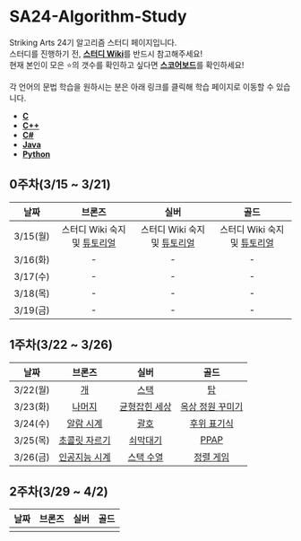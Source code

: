 # SA24-Algorithm-Study
Striking Arts 24기 알고리즘 스터디 페이지입니다.  
스터디를 진행하기 전, [**스터디 Wiki**](https://github.com/Hamsik2rang/SA24-Algorithm-Study/wiki)를 반드시 참고해주세요!  
현재 본인이 모은 :star:의 갯수를 확인하고 싶다면 [**스코어보드**](https://github.com/Hamsik2rang/SA24-Algorithm-Study/wiki/%EC%8A%A4%EC%BD%94%EC%96%B4%EB%B3%B4%EB%93%9C)를 확인하세요!

각 언어의 문법 학습을 원하시는 분은 아래 링크를 클릭해 학습 페이지로 이동할 수 있습니다.

*   [**C**](https://github.com/Hamsik2rang/SA24-Algorithm-Study/tree/main/Language_Study/C)
*   [**C++**](https://github.com/Hamsik2rang/SA24-Algorithm-Study/tree/main/Language_Study/C%2B%2B)
*   [**C#**](https://github.com/Hamsik2rang/SA24-Algorithm-Study/tree/main/Language_Study/C%23)
*   [**Java**](https://github.com/Hamsik2rang/SA24-Algorithm-Study/tree/main/Language_Study/JAVA)
*   [**Python**](https://github.com/Hamsik2rang/SA24-Algorithm-Study/tree/main/Language_Study/Python)



## 0주차(3/15 ~ 3/21)

|   날짜   |                            브론즈                            |                             실버                             |                             골드                             |
| :------: | :----------------------------------------------------------: | :----------------------------------------------------------: | :----------------------------------------------------------: |
| 3/15(월) | 스터디 Wiki 숙지 및 [튜토리얼](https://github.com/Hamsik2rang/SA24-Algorithm-Study/wiki/%EB%AC%B8%EC%A0%9C-%ED%92%80%EC%9D%B4%EC%99%80-%EC%B1%84%EC%A0%90-%EB%B0%A9%EB%B2%95) | 스터디 Wiki 숙지 및 [튜토리얼](https://github.com/Hamsik2rang/SA24-Algorithm-Study/wiki/%EB%AC%B8%EC%A0%9C-%ED%92%80%EC%9D%B4%EC%99%80-%EC%B1%84%EC%A0%90-%EB%B0%A9%EB%B2%95) | 스터디 Wiki 숙지 및 [튜토리얼](https://github.com/Hamsik2rang/SA24-Algorithm-Study/wiki/%EB%AC%B8%EC%A0%9C-%ED%92%80%EC%9D%B4%EC%99%80-%EC%B1%84%EC%A0%90-%EB%B0%A9%EB%B2%95) |
| 3/16(화) |                              -                               |                              -                               |                              -                               |
| 3/17(수) |                              -                               |                              -                               |                              -                               |
| 3/18(목) |                              -                               |                              -                               |                              -                               |
| 3/19(금) |                              -                               |                              -                               |                              -                               |

## 1주차(3/22 ~ 3/26)

|   날짜   |                      브론즈                       |                       실버                        |                         골드                         |
| :------: | :-----------------------------------------------: | :-----------------------------------------------: | :--------------------------------------------------: |
| 3/22(월) |      [개](https://acmicpc.net/problem/10172)      |     [스택](https://acmicpc.net/problem/10828)     |        [탑](https://acmicpc.net/problem/2493)        |
| 3/23(화) |    [나머지](https://acmicpc.net/problem/10430)    | [균형잡힌 세상](https://acmicpc.net/problem/4949) | [옥상 정원 꾸미기](https://acmicpc.net/problem/6198) |
| 3/24(수) |   [알람 시계](https://acmicpc.net/problem/2884)   |     [괄호](https://acmicpc.net/problem/9012)      |   [후위 표기식](https://acmicpc.net/problem/1918)    |
| 3/25(목) | [초콜릿 자르기](https://acmicpc.net/problem/2163) |   [쇠막대기](https://acmicpc.net/problem/10799)   |      [PPAP](https://acmicpc.net/problem/16120)       |
| 3/26(금) | [인공지능 시계](https://acmicpc.net/problem/2530) |   [스택 수열](https://acmicpc.net/problem/1874)   |    [정렬 게임](https://acmicpc.net/problem/13415)    |

## 2주차(3/29 ~ 4/2)

| 날짜 | 브론즈 | 실버 | 골드 |
| :--: | :----: | :--: | :--: |
|      |        |      |      |



